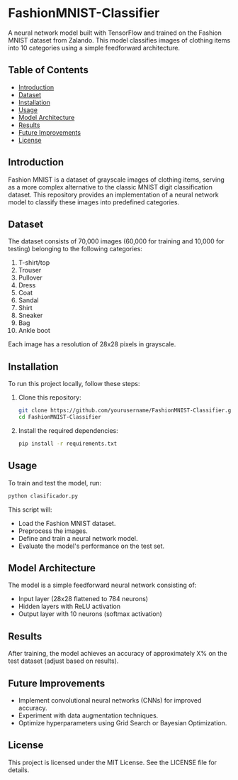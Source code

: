 # FashionMNIST-Classifier

A neural network model built with TensorFlow and trained on the Fashion MNIST dataset from Zalando. This model classifies images of clothing items into 10 categories using a simple feedforward architecture.

## Table of Contents
- [Introduction](#introduction)
- [Dataset](#dataset)
- [Installation](#installation)
- [Usage](#usage)
- [Model Architecture](#model-architecture)
- [Results](#results)
- [Future Improvements](#future-improvements)
- [License](#license)

## Introduction
Fashion MNIST is a dataset of grayscale images of clothing items, serving as a more complex alternative to the classic MNIST digit classification dataset. This repository provides an implementation of a neural network model to classify these images into predefined categories.

## Dataset
The dataset consists of 70,000 images (60,000 for training and 10,000 for testing) belonging to the following categories:

1. T-shirt/top
2. Trouser
3. Pullover
4. Dress
5. Coat
6. Sandal
7. Shirt
8. Sneaker
9. Bag
10. Ankle boot

Each image has a resolution of 28x28 pixels in grayscale.

## Installation
To run this project locally, follow these steps:

1. Clone this repository:
   ```bash
   git clone https://github.com/yourusername/FashionMNIST-Classifier.git
   cd FashionMNIST-Classifier
   ```
2. Install the required dependencies:
   ```bash
   pip install -r requirements.txt
   ```

## Usage
To train and test the model, run:

```bash
python clasificador.py
```

This script will:
- Load the Fashion MNIST dataset.
- Preprocess the images.
- Define and train a neural network model.
- Evaluate the model's performance on the test set.

## Model Architecture
The model is a simple feedforward neural network consisting of:

- Input layer (28x28 flattened to 784 neurons)
- Hidden layers with ReLU activation
- Output layer with 10 neurons (softmax activation)

## Results
After training, the model achieves an accuracy of approximately X% on the test dataset (adjust based on results).

## Future Improvements
- Implement convolutional neural networks (CNNs) for improved accuracy.
- Experiment with data augmentation techniques.
- Optimize hyperparameters using Grid Search or Bayesian Optimization.

## License
This project is licensed under the MIT License. See the LICENSE file for details.

